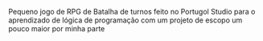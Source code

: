Pequeno jogo de RPG de Batalha de turnos feito no Portugol Studio para o aprendizado de lógica de programação com um projeto de escopo um pouco maior por minha parte
